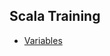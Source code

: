 ## Scala Training

* [Variables](https://github.com/NicJC/Hello-Scala/blob/master/src/main/scala/Variables/Variables.scala)
